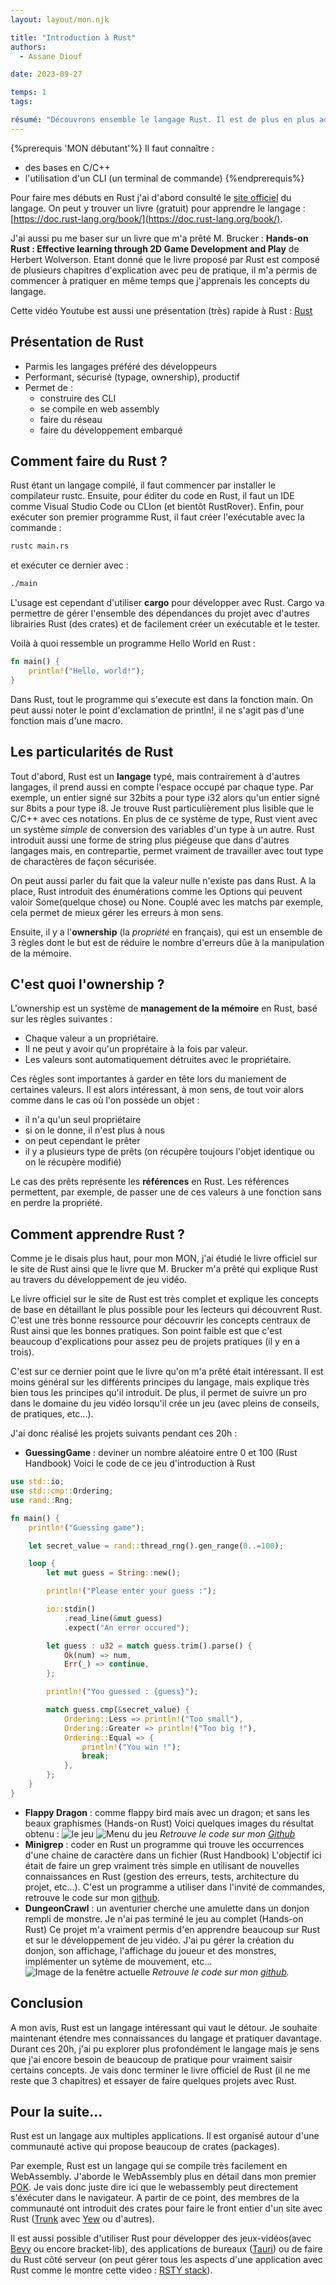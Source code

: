 ```yaml
---
layout: layout/mon.njk

title: "Introduction à Rust"
authors:
  - Assane Diouf

date: 2023-09-27

temps: 1
tags:

résumé: "Découvrons ensemble le langage Rust. Il est de plus en plus adopté dans l'industrie pour ses performances et ses idées nouvelles, comme l'ownership."
---
```


{%prerequis 'MON débutant'%} 
Il faut connaître : 
- des bases en C/C++ 
- l'utilisation d'un CLI (un terminal de commande) 
{%endprerequis%}

Pour faire mes débuts en Rust j'ai d'abord consulté le [site officiel](https://www.rust-lang.org/fr) du langage. On peut y trouver un livre (gratuit) pour apprendre le langage : [https://doc.rust-lang.org/book/](https://doc.rust-lang.org/book/).

J'ai aussi pu me baser sur un livre que m'a prêté M. Brucker : **Hands-on Rust : Effective learning through 2D Game Development and Play** de Herbert Wolverson. Etant donné que le livre proposé par Rust est composé de plusieurs chapitres d'explication avec peu de pratique, il m'a permis de commencer à pratiquer en même temps que j'apprenais les concepts du langage.

Cette vidéo Youtube est aussi une présentation (très) rapide à Rust : [Rust](https://www.youtube.com/watch?v=5C_HPTJg5ek)

## Présentation de Rust
- Parmis les langages préféré des développeurs
- Performant, sécurisé (typage, ownership), productif
- Permet de :
  - construire des CLI
  - se compile en web assembly
  - faire du réseau
  - faire du développement embarqué

## Comment faire du Rust ?
Rust étant un langage compilé, il faut commencer par installer le compilateur rustc. Ensuite, pour éditer du code en Rust, il faut un IDE comme Visual Studio Code ou CLIon (et bientôt RustRover). Enfin, pour exécuter son premier programme Rust, il faut créer l'exécutable avec la commande :
```bash
rustc main.rs 
```
et exécuter ce dernier avec : 
```bash
./main
```

L'usage est cependant d'utiliser **cargo** pour développer avec Rust. Cargo va permettre de gérer l'ensemble des dépendances du projet avec d'autres librairies Rust (des crates) et de facilement créer un exécutable et le tester.

Voilà à quoi ressemble un programme Hello World en Rust :
```rust
fn main() {
    println!("Hello, world!");
}
```

Dans Rust, tout le programme qui s'execute est dans la fonction main. On peut aussi noter le point d'exclamation de println!, il ne s'agit pas d'une fonction mais d'une macro.

## Les particularités de Rust
Tout d'abord, Rust est un **langage** typé, mais contrairement à d'autres langages, il prend aussi en compte l'espace occupé par chaque type. Par exemple, un entier signé sur 32bits a pour type i32 alors qu'un entier signé sur 8bits a pour type i8. Je trouve Rust particulièrement plus lisible que le C/C++ avec ces notations. En plus de ce système de type, Rust vient avec un système *simple* de conversion des variables d'un type à un autre. Rust introduit aussi une forme de string plus piégeuse que dans d'autres langages mais, en contrepartie, permet vraiment de travailler avec tout type de charactères de façon sécurisée.


On peut aussi parler du fait que la valeur nulle n'existe pas dans Rust. A la place, Rust introduit des énumérations comme les Options qui peuvent valoir Some(quelque chose) ou None. Couplé avec les matchs par exemple, cela permet de mieux gérer les erreurs à mon sens.


Ensuite, il y a l'**ownership** (la *propriété* en français), qui est un ensemble de 3 règles dont le but est de réduire le nombre d'erreurs dûe à la manipulation de la mémoire.


## C'est quoi l'ownership ?
L'ownership est un système de **management de la mémoire** en Rust, basé sur les règles suivantes :
- Chaque valeur a un propriétaire.
- Il ne peut y avoir qu'un proprétaire à la fois par valeur.
- Les valeurs sont automatiquement détruites avec le propriétaire.

Ces règles sont importantes à garder en tête lors du maniement de certaines valeurs. Il est alors intéressant, à mon sens, de tout voir alors comme dans le cas où l'on possède un objet :
- il n'a qu'un seul propriétaire
- si on le donne, il n'est plus à nous
- on peut cependant le prêter
- il y a plusieurs type de prêts (on récupère toujours l'objet identique ou on le récupère modifié)

Le cas des prêts représente les **références** en Rust. Les références permettent, par exemple, de passer une de ces valeurs à une fonction sans en perdre la propriété.

## Comment apprendre Rust ?
Comme je le disais plus haut, pour mon MON, j'ai étudié le livre officiel sur le site de Rust ainsi que le livre que M. Brucker m'a prêté qui explique Rust au travers du développement de jeu vidéo.

Le livre officiel sur le site de Rust est très complet et explique les concepts de base en détaillant le plus possible pour les lecteurs qui découvrent Rust. C'est une très bonne ressource pour découvrir les concepts centraux de Rust ainsi que les bonnes pratiques. Son point faible est que c'est beaucoup d'explications pour assez peu de projets pratiques (il y en a trois).

C'est sur ce dernier point que le livre qu'on m'a prêté était intéressant. Il est moins général sur les différents principes du langage, mais explique très bien tous les principes qu'il introduit. De plus, il permet de suivre un pro dans le domaine du jeu vidéo lorsqu'il crée un jeu (avec pleins de conseils, de pratiques, etc...).

J'ai donc réalisé les projets suivants pendant ces 20h :
- **GuessingGame** : deviner un nombre aléatoire entre 0 et 100 (Rust Handbook)
Voici le code de ce jeu d'introduction à Rust
```rust
use std::io;
use std::cmp::Ordering;
use rand::Rng;

fn main() {
    println!("Guessing game");

    let secret_value = rand::thread_rng().gen_range(0..=100);

    loop {
        let mut guess = String::new();

        println!("Please enter your guess :");

        io::stdin()
            .read_line(&mut guess)
            .expect("An error occured");

        let guess : u32 = match guess.trim().parse() {
            Ok(num) => num,
            Err(_) => continue,
        };

        println!("You guessed : {guess}");

        match guess.cmp(&secret_value) {
            Ordering::Less => println!("Too small"),
            Ordering::Greater => println!("Too big !"),
            Ordering::Equal => {
                println!("You win !");
                break;
            },
        };
    }
}
```
- **Flappy Dragon** : comme flappy bird mais avec un dragon; et sans les beaux graphismes (Hands-on Rust)
Voici quelques images du résultat obtenu :
![le jeu](./flappy1.jpg)
![Menu du jeu](./flappy2.jpg)
*Retrouve le code sur mon [Github](https://github.com/assanediouf18/FlappyRust)*
- **Minigrep** : coder en Rust un programme qui trouve les occurrences d'une chaine de caractère dans un fichier (Rust Handbook)
L'objectif ici était de faire un grep vraiment très simple en utilisant de nouvelles connaissances en Rust (gestion des erreurs, tests, architecture du projet, etc...). C'est un programme a utiliser dans l'invité de commandes, retrouve le code sur mon [github](https://github.com/assanediouf18/Minigrep).
- **DungeonCrawl** : un aventurier cherche une amulette dans un donjon rempli de monstre. Je n'ai pas terminé le jeu au complet (Hands-on Rust)
Ce projet m'a vraiment permis d'en apprendre beaucoup sur Rust et sur le développement de jeu vidéo. J'ai pu gérer la création du donjon, son affichage, l'affichage du joueur et des monstres, implémenter un sytème de mouvement, etc...
![Image de la fenêtre actuelle](./dungeoncrawl.png)
*Retrouve le code sur mon [github](https://github.com/assanediouf18/DungeonCrawl).*

## Conclusion
A mon avis, Rust est un langage intéressant qui vaut le détour. Je souhaite maintenant étendre mes connaissances du langage et pratiquer davantage. Durant ces 20h, j'ai pu explorer plus profondément le langage mais je sens que j'ai encore besoin de beaucoup de pratique pour vraiment saisir certains concepts. Je vais donc terminer le livre officiel de Rust (il ne me reste que 3 chapitres) et essayer de faire quelques projets avec Rust.

## Pour la suite...
Rust est un langage aux multiples applications. Il est organisé autour d'une communauté active qui propose beaucoup de crates (packages).

Par exemple, Rust est un langage qui se compile très facilement en WebAssembly. J'aborde le WebAssembly plus en détail dans mon premier [POK](./../../pok/temps-1). Je vais donc juste dire ici que le webassembly peut directement s'éxécuter dans le navigateur. A partir de ce point, des membres de la communauté ont introduit des crates pour faire le front entier d'un site avec Rust ([Trunk](https://trunkrs.dev) avec [Yew](https://yew.rs) ou d'autres).

Il est aussi possible d'utiliser Rust pour développer des jeux-vidéos(avec [Bevy](https://bevyengine.org) ou encore bracket-lib), des applications de bureaux ([Tauri](https://tauri.app/fr/)) ou de faire du Rust côté serveur (on peut gérer tous les aspects d'une application avec Rust comme le montre cette video : [RSTY stack](https://youtu.be/luOgEhLE2sg?si=-GECHavzkNbjqvlI)).